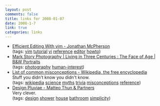```yaml
--- 
layout: post
comments: false
title: links for 2008-01-07
date: 2008-1-7
link: true
categories: links
---
```

<ul class="delicious">
	<li>
		<div class="delicious-link"><a href="http://jmcpherson.org/editing.html">Efficient Editing With vim - Jonathan McPherson</a></div>
		<div class="delicious-tags">(tags: <a href="http://del.icio.us/zanshin/vim">vim</a> <a href="http://del.icio.us/zanshin/tutorial">tutorial</a> <a href="http://del.icio.us/zanshin/vi">vi</a> <a href="http://del.icio.us/zanshin/reference">reference</a> <a href="http://del.icio.us/zanshin/editor">editor</a> <a href="http://del.icio.us/zanshin/howto">howto</a>)</div>
	</li>
	<li>
		<div class="delicious-link"><a href="http://markstoryphotography.com/">Mark Story Photography | Living in Three Centuries : The Face of Age | B&W Portraits</a></div>
		<div class="delicious-tags">(tags: <a href="http://del.icio.us/zanshin/photography">photography</a> <a href="http://del.icio.us/zanshin/human-interest">human-interest</a>)</div>
	</li>
	<li>
		<div class="delicious-link"><a href="http://en.wikipedia.org/wiki/List_of_misconceptions?">List of common misconceptions - Wikipedia, the free encyclopedia</a></div>
		<div class="delicious-extended">Stuff you didn't know you didn't know.</div>
		<div class="delicious-tags">(tags: <a href="http://del.icio.us/zanshin/wikipedia">wikipedia</a> <a href="http://del.icio.us/zanshin/science">science</a> <a href="http://del.icio.us/zanshin/myths">myths</a> <a href="http://del.icio.us/zanshin/trivia">trivia</a> <a href="http://del.icio.us/zanshin/misconceptions">misconceptions</a> <a href="http://del.icio.us/zanshin/reference">reference</a>)</div>
	</li>
	<li>
		<div class="delicious-link"><a href="http://www.matteothun.com/content/pluviae.htm">Design Pluviae - Matteo Thun & Partners</a></div>
		<div class="delicious-extended">Very clever.</div>
		<div class="delicious-tags">(tags: <a href="http://del.icio.us/zanshin/design">design</a> <a href="http://del.icio.us/zanshin/shower">shower</a> <a href="http://del.icio.us/zanshin/house">house</a> <a href="http://del.icio.us/zanshin/bathroom">bathroom</a> <a href="http://del.icio.us/zanshin/simplicity">simplicity</a>)</div>
	</li>
</ul>
